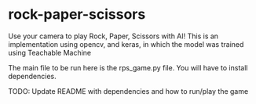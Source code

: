 # rock-paper-scissors
Use your camera to play Rock, Paper, Scissors with AI! This is an implementation using opencv, and keras, in which the model was trained using Teachable Machine

The main file to be run here is the rps_game.py file. You will have to install dependencies.

TODO: Update README with dependencies and how to run/play the game

